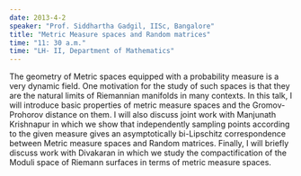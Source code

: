 ```yaml
---
date: 2013-4-2
speaker: "Prof. Siddhartha Gadgil, IISc, Bangalore"
title: "Metric Measure spaces and Random matrices"
time: "11: 30 a.m." 
time: "LH- II, Department of Mathematics"
---
```

The geometry of Metric spaces equipped with a probability measure is a very dynamic field. One motivation for the study of such spaces is that they are the natural limits of Riemannian manifolds in many contexts. In this talk, I will introduce basic properties of metric measure spaces and the Gromov-Prohorov distance on them. I will also discuss joint work with Manjunath Krishnapur in which we show that independently sampling points according to the given measure gives an asymptotically bi-Lipschitz correspondence between Metric measure spaces and Random matrices. Finally, I will briefly discuss work with Divakaran in which we study the compactification of the Moduli space of Riemann surfaces in terms of metric measure spaces.
